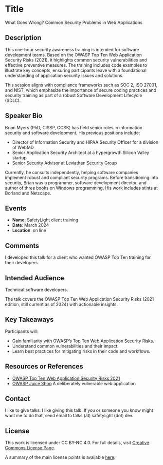 # Title
What Goes Wrong? Common Security Problems in Web Applications

## Description
This one-hour security awareness training is intended for software development teams. Based on the OWASP Top Ten Web Application Security Risks (2021), it highlights common security vulnerabilities and effective preventive measures. The training includes code examples to illustrate key concepts, ensuring participants leave with a foundational understanding of application security issues and solutions.

This session aligns with compliance frameworks such as SOC 2, ISO 27001, and NIST, which emphasize the importance of secure coding practices and security training as part of a robust Software Development Lifecycle (SDLC).

## Speaker Bio
Brian Myers (PhD, CISSP, CCSK) has held senior roles in information security and software development. His previous positions include:

- Director of Information Security and HIPAA Security Officer for a division of WebMD
- Senior Application Security Architect at a hypergrowth Silicon Valley startup
- Senior Security Advisor at Leviathan Security Group

Currently, he consults independently, helping software companies implement robust and compliant security programs. Before transitioning into security, Brian was a programmer, software development director, and author of three books on Windows programming. His work includes stints at Borland and Netscape.

## Events
- **Name**: SafetyLight client training
- **Date**: March 2024
- **Location**: on line

## Comments
I developed this talk for a client who wanted OWASP Top Ten training for their developers. 

## Intended Audience
Technical software developers.

The talk covers the OWASP Top Ten Web Application Security Risks (2021 edition, still current as of 2024) with actionable insights.

## Key Takeaways
Participants will:
- Gain familiarity with OWASP’s Top Ten Web Application Security Risks.
- Understand common vulnerabilities and their impact.
- Learn best practices for mitigating risks in their code and workflows.

## Resources or References
- [OWASP Top Ten Web Application Security Risks 2021](https://owasp.org/Top10/)
- [OWASP Juice Shop](https://owasp.org/www-project-juice-shop/) A deliberately vulnerable web application

## Contact
I like to give talks. I like giving this talk. If you or someone you know might want me to do that, send email to talks (at) safetylight (dot) dev.

## License
This work is licensed under CC BY-NC 4.0. For full details, visit [Creative Commons License Page](https://creativecommons.org/licenses/by-nc/4.0/).

A summary of the main license points is available [here](https://creativecommons.org/licenses/by-nc/4.0/).